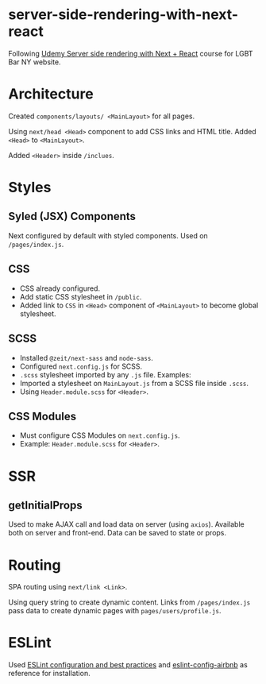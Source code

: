 # server-side-rendering-with-next-react

Following [Udemy Server side rendering with Next + React](https://www.udemy.com/course/server-side-rendering-with-next-react/) course for LGBT Bar NY website.

# Architecture
Created `components/layouts/ <MainLayout>` for all pages.

Using `next/head <Head>` component to add CSS links and HTML title. Added `<Head>` to `<MainLayout>`.

Added `<Header>` inside `/inclues`.

# Styles

## Syled (JSX) Components
Next configured by default with styled components. Used on `/pages/index.js`.

## CSS
* CSS already configured.
* Add static CSS stylesheet in `/public`.
* Added link to `CSS` in `<Head>` component of `<MainLayout>` to become global stylesheet.

## SCSS
* Installed `@zeit/next-sass` and `node-sass`.
* Configured `next.config.js` for SCSS.
* `.scss` stylesheet imported by any `.js` file.
Examples:
* Imported a stylesheet  on `MainLayout.js` from a SCSS file inside `.scss`.
* Using `Header.module.scss` for `<Header>`.

## CSS Modules
* Must configure CSS Modules on `next.config.js`.
* Example: `Header.module.scss` for `<Header>`.

# SSR
## getInitialProps
Used to make AJAX call and load data on server (using `axios`). Available both on server and front-end. Data can be saved to state or props.

# Routing
SPA routing using `next/link <Link>`.

Using query string to create dynamic content. Links from `/pages/index.js` pass data to create dynamic pages with `pages/users/profile.js`.

# ESLint
Used [ESLint configuration and best practices](https://blog.geographer.fr/eslint-guide) and [eslint-config-airbnb](https://github.com/airbnb/javascript/tree/master/packages/eslint-config-airbnb) as reference for installation.
